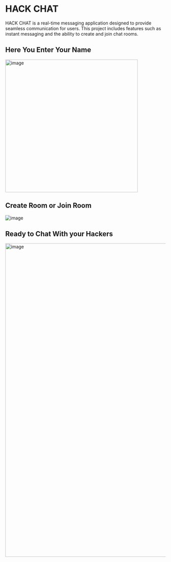 # HACK CHAT
HACK CHAT is a real-time messaging application designed to provide seamless communication for users. This project includes features such as instant messaging and the ability to create and join chat rooms.
## Here You Enter Your Name
<img width="416" alt="image" src="https://github.com/user-attachments/assets/99b35176-25ed-424f-9f52-10b879ea06e2">

## Create Room or Join Room
![image](https://github.com/user-attachments/assets/b970b199-7e02-4239-99c3-c4c1410dd44a)

## Ready to Chat With your Hackers
<img width="983" alt="image" src="https://github.com/user-attachments/assets/5b5776a5-0d16-412d-b51c-1fd9629f6c4e">


